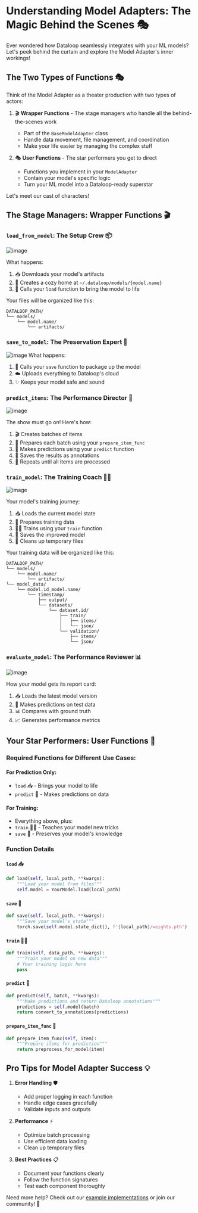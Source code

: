 # Understanding Model Adapters: The Magic Behind the Scenes 🎭

Ever wondered how Dataloop seamlessly integrates with your ML models? Let's peek behind the curtain and explore the Model Adapter's inner workings! 

## The Two Types of Functions 🎭

Think of the Model Adapter as a theater production with two types of actors:

1. 🎬 **Wrapper Functions** - The stage managers who handle all the behind-the-scenes work
   - Part of the `BaseModelAdapter` class
   - Handle data movement, file management, and coordination
   - Make your life easier by managing the complex stuff

2. 🎭 **User Functions** - The star performers you get to direct
   - Functions you implement in your `ModelAdapter`
   - Contain your model's specific logic
   - Turn your ML model into a Dataloop-ready superstar

Let's meet our cast of characters!

## The Stage Managers: Wrapper Functions 🎬

### `load_from_model`: The Setup Crew 📦

![image](../../../../assets/images/model_management/model_adapter_flows/load_from_model.png)

What happens:
1. 📥 Downloads your model's artifacts
2. 📂 Creates a cozy home at `~/.dataloop/models/{model.name}`
3. 🎯 Calls your `load` function to bring the model to life

Your files will be organized like this:
```
DATALOOP_PATH/
└── models/
    └── model.name/
        └── artifacts/
```

### `save_to_model`: The Preservation Expert 💾

![image](../../../../assets/images/model_management/model_adapter_flows/save_to_model.png)
What happens:
1. 💾 Calls your `save` function to package up the model
2. ☁️ Uploads everything to Dataloop's cloud
3. ✨ Keeps your model safe and sound

### `predict_items`: The Performance Director 🎯

![image](../../../../assets/images/model_management/model_adapter_flows/predict_items.png)

The show must go on! Here's how:
1. 🎬 Creates batches of items
2. 🎨 Prepares each batch using your `prepare_item_func`
3. 🎯 Makes predictions using your `predict` function
4. 📝 Saves the results as annotations
5. 🔄 Repeats until all items are processed

### `train_model`: The Training Coach 🏋️‍♂️

![image](../../../../assets/images/model_management/model_adapter_flows/train_from_model.png)


Your model's training journey:
1. 📥 Loads the current model state
2. 🎯 Prepares training data
3. 🏋️‍♂️ Trains using your `train` function
4. 💾 Saves the improved model
5. 🧹 Cleans up temporary files

Your training data will be organized like this:
```
DATALOOP_PATH/
└── models/
    └── model.name/
        └── artifacts/
└── model_data/
    └── model.id_model.name/
        └── timestamp/
            ├── output/
            └── datasets/
                └── dataset.id/
                    ├── train/
                    │   ├── items/
                    │   └── json/
                    └── validation/
                        ├── items/
                        └── json/
```

### `evaluate_model`: The Performance Reviewer 📊

![image](../../../../assets/images/model_management/model_adapter_flows/evaluate_model.png)

How your model gets its report card:
1. 📥 Loads the latest model version
2. 🎯 Makes predictions on test data
3. 📊 Compares with ground truth
4. 📈 Generates performance metrics

## Your Star Performers: User Functions 🌟

### Required Functions for Different Use Cases:

#### For Prediction Only:
- `load` 📥 - Brings your model to life
- `predict` 🎯 - Makes predictions on data

#### For Training:
- Everything above, plus:
- `train` 🏋️‍♂️ - Teaches your model new tricks
- `save` 💾 - Preserves your model's knowledge

### Function Details

#### `load` 📥
```python
def load(self, local_path, **kwargs):
    """Load your model from files"""
    self.model = YourModel.load(local_path)
```

#### `save` 💾
```python
def save(self, local_path, **kwargs):
    """Save your model's state"""
    torch.save(self.model.state_dict(), f'{local_path}/weights.pth')
```

#### `train` 🏋️‍♂️
```python
def train(self, data_path, **kwargs):
    """Train your model on new data"""
    # Your training logic here
    pass
```

#### `predict` 🎯
```python
def predict(self, batch, **kwargs):
    """Make predictions and return Dataloop annotations"""
    predictions = self.model(batch)
    return convert_to_annotations(predictions)
```

#### `prepare_item_func` 🎨
```python
def prepare_item_func(self, item):
    """Prepare items for prediction"""
    return preprocess_for_model(item)
```

## Pro Tips for Model Adapter Success 💡

1. **Error Handling** 🛡️
   - Add proper logging in each function
   - Handle edge cases gracefully
   - Validate inputs and outputs

2. **Performance** ⚡
   - Optimize batch processing
   - Use efficient data loading
   - Clean up temporary files

3. **Best Practices** 📋
   - Document your functions clearly
   - Follow the function signatures
   - Test each component thoroughly

Need more help? Check out our [example implementations](https://github.com/dataloop-ai-apps/torch-models) or join our community! 🚀
